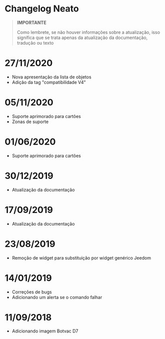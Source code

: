 # Changelog Neato

>**IMPORTANTE**
>
>Como lembrete, se não houver informações sobre a atualização, isso significa que se trata apenas da atualização da documentação, tradução ou texto

# 27/11/2020

- Nova apresentação da lista de objetos
- Adição da tag "compatibilidade V4"

# 05/11/2020

- Suporte aprimorado para cartões
- Zonas de suporte

# 01/06/2020

- Suporte aprimorado para cartões

# 30/12/2019

- Atualização da documentação

# 17/09/2019

- Atualização da documentação

# 23/08/2019

- Remoção de widget para substituição por widget genérico Jeedom

# 14/01/2019

- Correções de bugs
- Adicionando um alerta se o comando falhar

# 11/09/2018

- Adicionando imagem Botvac D7
